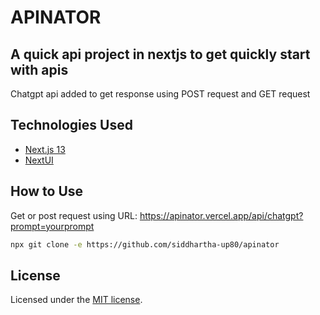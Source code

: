 # APINATOR 

## A quick api project in nextjs to get quickly start with apis

Chatgpt api added to get response using POST request and GET request

## Technologies Used

- [Next.js 13](https://nextjs.org/docs/getting-started)
- [NextUI](https://nextui.org)

## How to Use

Get or post request using URL: https://apinator.vercel.app/api/chatgpt?prompt=yourprompt

```bash
npx git clone -e https://github.com/siddhartha-up80/apinator
```
## License

Licensed under the [MIT license](https://github.com/nextui-org/next-pages-template/blob/main/LICENSE).